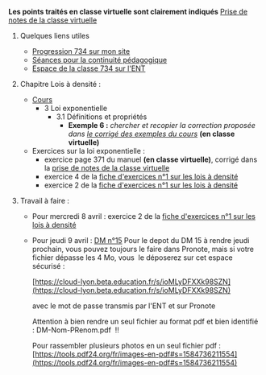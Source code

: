 __Les points traités en classe virtuelle sont clairement indiqués__
[Prise de notes de la classe virtuelle](notes/)

1. Quelques liens utiles 
   * [Progression 734 sur mon site](http://www.frederic-junier.org/TS2020/Progression/TS_2020.html)
   * [Séances pour la continuité pédagogique](https://frederic-junier.github.io/TS-2019-2020/)
   * [Espace de la classe 734 sur l'ENT](https://le-parc.ent.auvergnerhonealpes.fr/classes/classe-734/mathematiques/)

2. Chapitre Lois à densité :
   * [Cours](http://frederic-junier.org/TS2020/Cours/TSCoursLoiDensite2019V1-prof-Web.pdf)
     * 3 Loi exponentielle
       * 3.1 Définitions et propriétés
         * __Exemple 6 :__ _chercher  et recopier  la correction proposée dans [le corrigé des exemples du cours](../LoisDensite/CorrigeExemplesCoursLoisDensite2019.pdf)_   __(en classe virtuelle)__
   * Exercices sur la loi exponentielle :
     * exercice page 371 du manuel __(en classe virtuelle)__, corrigé dans la [prise de notes de la classe virtuelle](notes/)
     * exercice 4  de la  [fiche d'exercices n°1 sur les lois à densité](https://frederic-junier.org/TS2020/Cours/TS-ExosLoisDensite2019-V1-Web.pdf)
     * exercice 2  de la  [fiche d'exercices n°1 sur les lois à densité](https://frederic-junier.org/TS2020/Cours/TS-ExosLoisDensite2019-V1-Web.pdf)
3. Travail à faire :
   * Pour mercredi  8 avril : exercice 2  de la  [fiche d'exercices n°1 sur les lois à densité](https://frederic-junier.org/TS2020/Cours/TS-ExosLoisDensite2019-V1-Web.pdf)
   * Pour jeudi 9 avril :  [DM n°15](http://frederic-junier.org/TS2020/Cours/TS-DM15-2020-Web.pdf)
    Pour le depot du DM 15 à rendre jeudi prochain, vous pouvez toujours le faire dans Pronote, mais si votre fichier dépasse les 4 Mo, vous  le déposerez sur cet espace sécurisé :

        [https://cloud-lyon.beta.education.fr/s/ioMLyDFXXk98SZN](https://cloud-lyon.beta.education.fr/s/ioMLyDFXXk98SZN)


        avec le mot de passe transmis par l'ENT et sur Pronote


        Attention à bien rendre un seul fichier au format pdf et bien identifié  : DM-Nom-PRenom.pdf  !!

        Pour rassembler plusieurs photos en un seul fichier pdf :   [https://tools.pdf24.org/fr/images-en-pdf#s=1584736211554](https://tools.pdf24.org/fr/images-en-pdf#s=1584736211554)